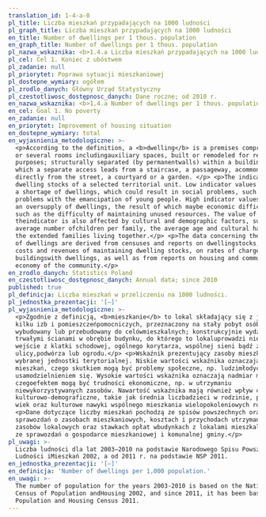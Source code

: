 ```yaml
---
translation_id: 1-4-a-0
pl_title: Liczba mieszkań przypadających na 1000 ludności
pl_graph_title: Liczba mieszkań przypadających na 1000 ludności
en_title: Number of dwellings per 1 thous. population
en_graph_title: Number of dwellings per 1 thous. population
pl_nazwa_wskaznika: <b>1.4.a Liczba mieszkań przypadających na 1000 ludności </b>
pl_cel: Cel 1. Koniec z ubóstwem
pl_zadanie: null
pl_priorytet: Poprawa sytuacji mieszkaniowej
pl_dostepne_wymiary: ogółem
pl_zrodlo_danych: Główny Urząd Statystyczny
pl_czestotliwosc_dostępnosc_danych: Dane roczne; od 2010 r.
en_nazwa_wskaznika: <b>1.4.a Number of dwellings per 1 thous. population</b>
en_cel: Goal 1. No poverty
en_zadanie: null
en_priorytet: Improvement of housing situation
en_dostepne_wymiary: total
en_wyjasnienia_metodologiczne: >-
  <p>According to the definition, a <b>dwelling</b> is a premises comprising one
  or several rooms includingauxiliary spaces, built or remodeled for residential
  purposes; structurally separated (by permanentwalls) within a building, into
  which a separate access leads from a staircase, a passageway, acommon hall or
  directly from the street, a courtyard or a garden. </p> <p>The indicator shows
  dwelling stocks of a selected territorial unit. Low indicator values indicate
  a shortage of dwellings, which could result in social problems, such as
  problems with the emancipation of young people. High indicator values indicate
  an oversupply of dwellings, the result of which maybe economic difficulties,
  such as the difficulty of maintaining unused resources. The value of
  theindicator is also affected by cultural and demographic factors, such as the
  average number ofchildren per family, the average age and cultural habits of
  the extended families living together.</p> <p>The data concerning the number
  of dwellings are derived from censuses and reports on dwellingstocks, on the
  costs and revenues of maintaining dwelling stocks, on rates of charges in
  buildingswith dwellings, as well as from reports on housing and communal
  economy of the community.</p>
en_zrodlo_danych: Statistics Poland
en_czestotliwosc_dostępnosc_danych: Annual data; since 2010
published: true
pl_definicja: Liczba mieszkań w przeliczeniu na 1000 ludności.
pl_jednostka_prezentacji: '[–]'
pl_wyjasnienia_metodologiczne: >-
  <p>Zgodnie z definicją, <b>mieszkanie</b> to lokal składający się z jednej lub
  kilku izb i pomieszczeńpomocniczych, przeznaczony na stały pobyt osób -
  wybudowany lub przebudowany do celówmieszkalnych; konstrukcyjnie wydzielony
  trwałymi ścianami w obrębie budynku, do którego to lokaluprowadzi niezależne
  wejście z klatki schodowej, ogólnego korytarza, wspólnej sieni bądź z
  ulicy,podwórza lub ogrodu.</p> <p>Wskaźnik prezentujący zasoby mieszkaniowe
  wybranej jednostki terytorialnej. Niskie wartości wskaźnika oznaczają niedobór
  mieszkań, czego skutkiem mogą być problemy społeczne, np. ludzimłodych z
  usamodzielnieniem się. Wysokie wartości wskaźnika oznaczają nadmiar mieszkań,
  czegoefektem mogą być trudności ekonomiczne, np. w utrzymaniu
  niewykorzystywanych zasobów. Nawartość wskaźnika mają również wpływ czynniki
  kulturowo-demograficzne, takie jak średnia liczbadzieci w rodzinie, przeciętny
  wiek oraz kulturowe nawyki wspólnego mieszkania wielopokoleniowych rodzin.</p>
  <p>Dane dotyczące liczby mieszkań pochodzą ze spisów powszechnych oraz
  sprawozdań o zasobach mieszkaniowych, kosztach i przychodach utrzymania
  zasobów lokalowych oraz stawkach opłat wbudynkach z lokalami mieszkalnymi oraz
  ze sprawozdań o gospodarce mieszkaniowej i komunalnej gminy.</p>
pl_uwagi: >-
  Liczba ludności dla lat 2003–2010 na podstawie Narodowego Spisu Powszechnego
  Ludności iMieszkań 2002, a od 2011 r. na podstawie NSP 2011.
en_jednostka_prezentacji: '[–]'
en_definicja: 'Number of dwellings per 1,000 population.'
en_uwagi: >-
  The number of population for the years 2003-2010 is based on the National
  Census of Population andHousing 2002, and since 2011, it has been based on the
  Population and Housing Census 2011.
---
```

